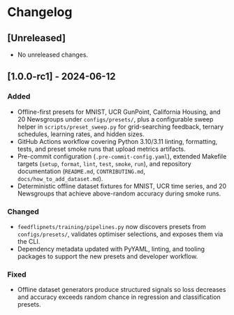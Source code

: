 # Changelog

## [Unreleased]
- No unreleased changes.

## [1.0.0-rc1] - 2024-06-12
### Added
- Offline-first presets for MNIST, UCR GunPoint, California Housing, and
  20 Newsgroups under `configs/presets/`, plus a configurable sweep helper in
  `scripts/preset_sweep.py` for grid-searching feedback, ternary schedules,
  learning rates, and hidden sizes.
- GitHub Actions workflow covering Python 3.10/3.11 linting, formatting, tests,
  and preset smoke runs that upload metrics artifacts.
- Pre-commit configuration (`.pre-commit-config.yaml`), extended Makefile
  targets (`setup`, `format`, `lint`, `test`, `smoke`, `run`), and repository
  documentation (`README.md`, `CONTRIBUTING.md`, `docs/how_to_add_dataset.md`).
- Deterministic offline dataset fixtures for MNIST, UCR time series, and
  20 Newsgroups that achieve above-random accuracy during smoke runs.

### Changed
- `feedflipnets/training/pipelines.py` now discovers presets from
  `configs/presets/`, validates optimiser selections, and exposes them via the
  CLI.
- Dependency metadata updated with PyYAML, linting, and tooling packages to
  support the new presets and developer workflow.

### Fixed
- Offline dataset generators produce structured signals so loss decreases and
  accuracy exceeds random chance in regression and classification presets.
